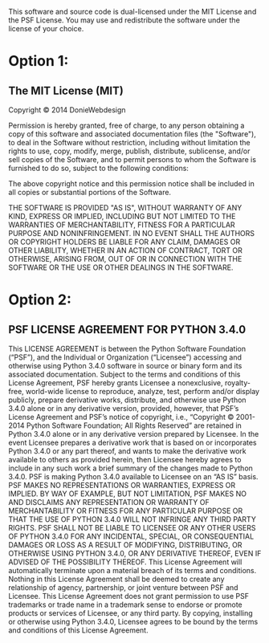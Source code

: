 This software and source code is dual-licensed under the MIT License and the PSF License. You may use and redistribute the software under the license of your choice.

Option 1:
=========

## The MIT License (MIT)

Copyright © 2014 DonieWebdesign

Permission is hereby granted, free of charge, to any person obtaining a copy
of this software and associated documentation files (the "Software"), to deal
in the Software without restriction, including without limitation the rights
to use, copy, modify, merge, publish, distribute, sublicense, and/or sell
copies of the Software, and to permit persons to whom the Software is
furnished to do so, subject to the following conditions:

The above copyright notice and this permission notice shall be included in all
copies or substantial portions of the Software.

THE SOFTWARE IS PROVIDED "AS IS", WITHOUT WARRANTY OF ANY KIND, EXPRESS OR
IMPLIED, INCLUDING BUT NOT LIMITED TO THE WARRANTIES OF MERCHANTABILITY,
FITNESS FOR A PARTICULAR PURPOSE AND NONINFRINGEMENT. IN NO EVENT SHALL THE
AUTHORS OR COPYRIGHT HOLDERS BE LIABLE FOR ANY CLAIM, DAMAGES OR OTHER
LIABILITY, WHETHER IN AN ACTION OF CONTRACT, TORT OR OTHERWISE, ARISING FROM,
OUT OF OR IN CONNECTION WITH THE SOFTWARE OR THE USE OR OTHER DEALINGS IN THE
SOFTWARE.

Option 2:
=========

## PSF LICENSE AGREEMENT FOR PYTHON 3.4.0

This LICENSE AGREEMENT is between the Python Software Foundation (“PSF”), and the Individual or Organization (“Licensee”) accessing and otherwise using Python 3.4.0 software in source or binary form and its associated documentation.
Subject to the terms and conditions of this License Agreement, PSF hereby grants Licensee a nonexclusive, royalty-free, world-wide license to reproduce, analyze, test, perform and/or display publicly, prepare derivative works, distribute, and otherwise use Python 3.4.0 alone or in any derivative version, provided, however, that PSF’s License Agreement and PSF’s notice of copyright, i.e., “Copyright © 2001-2014 Python Software Foundation; All Rights Reserved” are retained in Python 3.4.0 alone or in any derivative version prepared by Licensee.
In the event Licensee prepares a derivative work that is based on or incorporates Python 3.4.0 or any part thereof, and wants to make the derivative work available to others as provided herein, then Licensee hereby agrees to include in any such work a brief summary of the changes made to Python 3.4.0.
PSF is making Python 3.4.0 available to Licensee on an “AS IS” basis. PSF MAKES NO REPRESENTATIONS OR WARRANTIES, EXPRESS OR IMPLIED. BY WAY OF EXAMPLE, BUT NOT LIMITATION, PSF MAKES NO AND DISCLAIMS ANY REPRESENTATION OR WARRANTY OF MERCHANTABILITY OR FITNESS FOR ANY PARTICULAR PURPOSE OR THAT THE USE OF PYTHON 3.4.0 WILL NOT INFRINGE ANY THIRD PARTY RIGHTS.
PSF SHALL NOT BE LIABLE TO LICENSEE OR ANY OTHER USERS OF PYTHON 3.4.0 FOR ANY INCIDENTAL, SPECIAL, OR CONSEQUENTIAL DAMAGES OR LOSS AS A RESULT OF MODIFYING, DISTRIBUTING, OR OTHERWISE USING PYTHON 3.4.0, OR ANY DERIVATIVE THEREOF, EVEN IF ADVISED OF THE POSSIBILITY THEREOF.
This License Agreement will automatically terminate upon a material breach of its terms and conditions.
Nothing in this License Agreement shall be deemed to create any relationship of agency, partnership, or joint venture between PSF and Licensee. This License Agreement does not grant permission to use PSF trademarks or trade name in a trademark sense to endorse or promote products or services of Licensee, or any third party.
By copying, installing or otherwise using Python 3.4.0, Licensee agrees to be bound by the terms and conditions of this License Agreement.
